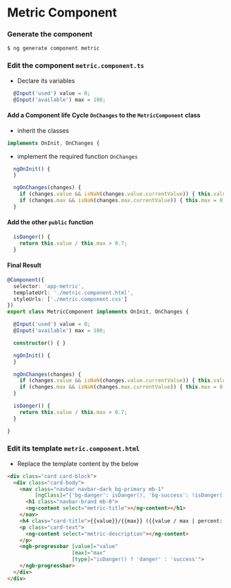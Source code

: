 # Metric Component

### Generate the component

```
$ ng generate component metric
```

### Edit the component `metric.component.ts`

* Declare its variables

```typescript
  @Input('used') value = 0;
  @Input('available') max = 100;
```

#### Add a Component life Cycle `OnChanges` to the `MetricComponent` class

   * inherit the classes

```typescript
implements OnInit, OnChanges {
```

   * implement the required function `OnChanges`

```typescript
  ngOnInit() {
  }

  ngOnChanges(changes) {
    if (changes.value && isNaN(changes.value.currentValue)) { this.value = 0; }
    if (changes.max && isNaN(changes.max.currentValue)) { this.max = 0; }
  }
```

#### Add the other `public` function

```typescript
  isDanger() {
    return this.value / this.max > 0.7;
  }
```

#### Final Result

```typescript
@Component({
  selector: 'app-metric',
  templateUrl: './metric.component.html',
  styleUrls: ['./metric.component.css']
})
export class MetricComponent implements OnInit, OnChanges {

  @Input('used') value = 0;
  @Input('available') max = 100;

  constructor() { }

  ngOnInit() {
  }

  ngOnChanges(changes) {
    if (changes.value && isNaN(changes.value.currentValue)) { this.value = 0; }
    if (changes.max && isNaN(changes.max.currentValue)) { this.max = 0; }
  }

  isDanger() {
    return this.value / this.max > 0.7;
  }

}
```

### Edit its template `metric.component.html`

* Replace the template content by the below

```html
<div class="card card-block">
  <div class="card-body">
    <nav class="navbar navbar-dark bg-primary mb-1" 
         [ngClass]="{'bg-danger': isDanger(), 'bg-success': !isDanger()}">
      <h1 class="navbar-brand mb-0">
      <ng-content select="metric-title"></ng-content></h1>
    </nav>
    <h4 class="card-title">{{value}}/{{max}} ({{value / max | percent:'1.0-2'}})</h4>
    <p class="card-text">
      <ng-content select="metric-description"></ng-content>
    </p>
    <ngb-progressbar [value]="value" 
                     [max]="max" 
                     [type]="isDanger() ? 'danger' : 'success'">
    </ngb-progressbar>
  </div>
</div>
```
